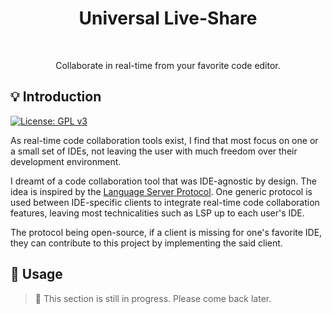 <h1 align="center">Universal Live-Share</h1> <br>

<p align="center">
  Collaborate in real-time from your favorite code editor.
</p>

## 💡 Introduction

[![License: GPL v3](https://img.shields.io/badge/License-GPL%20v3-blue.svg)](http://www.gnu.org/licenses/gpl-3.0)

As real-time code collaboration tools exist, I find that most focus on one or a
small set of IDEs, not leaving the user with much freedom over their development
environment.

I dreamt of a code collaboration tool that was IDE-agnostic by design. The idea
is inspired by the [Language Server Protocol](https://langserver.org/). One
generic protocol is used between IDE-specific clients to integrate real-time code
collaboration features, leaving most technicalities such as LSP up to each user's
IDE.

The protocol being open-source, if a client is missing for one's favorite IDE,
they can contribute to this project by implementing the said client.

## 🔨 Usage

> 🚧 This section is still in progress. Please come back later.